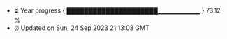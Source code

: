 - ⏳ Year progress { █████████████████████▁▁▁▁▁▁▁▁▁ } 73.12 %
- ⏰ Updated on Sun, 24 Sep 2023 21:13:03 GMT

